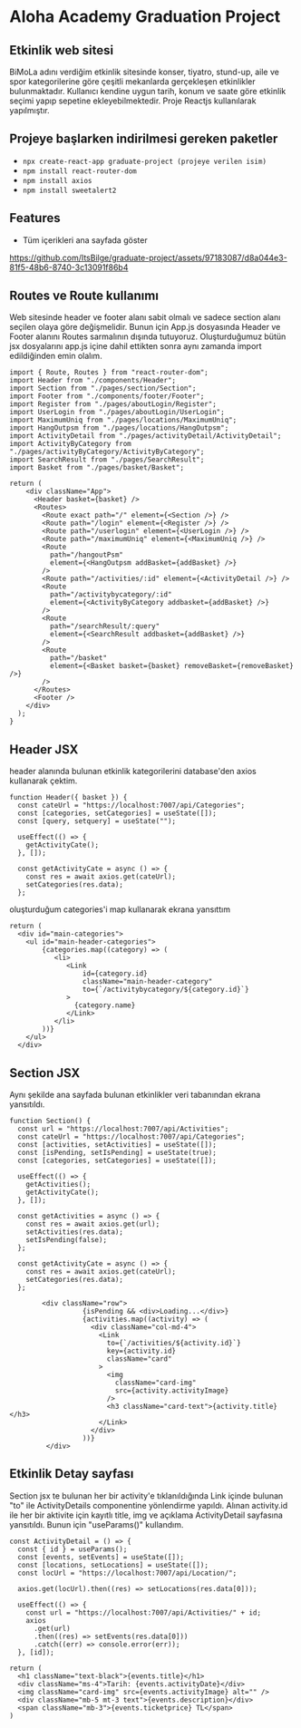 # Aloha Academy Graduation Project 
## Etkinlik web sitesi
BiMoLa adını verdiğim etkinlik sitesinde konser, tiyatro, stund-up, aile ve spor kategorilerine göre çeşitli mekanlarda gerçekleşen etkinlikler bulunmaktadır. Kullanıcı kendine uygun tarih, konum ve saate göre etkinlik seçimi yapıp sepetine ekleyebilmektedir. Proje Reactjs kullanılarak yapılmıştır.
## Projeye başlarken indirilmesi gereken paketler
- `npx create-react-app graduate-project (projeye verilen isim)`
- `npm install react-router-dom`
- `npm install axios`
- `npm install sweetalert2`
## Features
- Tüm içerikleri ana sayfada göster

https://github.com/ItsBilge/graduate-project/assets/97183087/d8a044e3-81f5-48b6-8740-3c13091f86b4
## Routes ve Route kullanımı
Web sitesinde header ve footer alanı sabit olmalı ve sadece section alanı seçilen olaya göre değişmelidir. Bunun için App.js dosyasında Header ve Footer alanını Routes sarmalının dışında tutuyoruz. Oluşturduğumuz bütün jsx dosyalarını app.js içine dahil ettikten sonra aynı zamanda import edildiğinden emin olalım.
```
import { Route, Routes } from "react-router-dom";
import Header from "./components/Header";
import Section from "./pages/section/Section";
import Footer from "./components/footer/Footer";
import Register from "./pages/aboutLogin/Register";
import UserLogin from "./pages/aboutLogin/UserLogin";
import MaximumUniq from "./pages/locations/MaximumUniq";
import HangOutpsm from "./pages/locations/HangOutpsm";
import ActivityDetail from "./pages/activityDetail/ActivityDetail";
import ActivityByCategory from "./pages/activityByCategory/ActivityByCategory";
import SearchResult from "./pages/SearchResult";
import Basket from "./pages/basket/Basket";

return (
    <div className="App">
      <Header basket={basket} />
      <Routes>
        <Route exact path="/" element={<Section />} />
        <Route path="/login" element={<Register />} />
        <Route path="/userlogin" element={<UserLogin />} />
        <Route path="/maximumUniq" element={<MaximumUniq />} />
        <Route
          path="/hangoutPsm"
          element={<HangOutpsm addBasket={addBasket} />}
        />
        <Route path="/activities/:id" element={<ActivityDetail />} />
        <Route
          path="/activitybycategory/:id"
          element={<ActivityByCategory addbasket={addBasket} />}
        />
        <Route
          path="/searchResult/:query"
          element={<SearchResult addbasket={addBasket} />}
        />
        <Route
          path="/basket"
          element={<Basket basket={basket} removeBasket={removeBasket} />}
        />
      </Routes>
      <Footer />
    </div>
  );
}
```
## Header JSX
header alanında bulunan etkinlik kategorilerini database'den axios kullanarak çektim.
```
function Header({ basket }) {
  const cateUrl = "https://localhost:7007/api/Categories";
  const [categories, setCategories] = useState([]);
  const [query, setquery] = useState("");

  useEffect(() => {
    getActivityCate();
  }, []);

  const getActivityCate = async () => {
    const res = await axios.get(cateUrl);
    setCategories(res.data);
  };
```
oluşturduğum categories'i map kullanarak ekrana yansıttım
```
return (
  <div id="main-categories">
    <ul id="main-header-categories">
        {categories.map((category) => (
           <li>
              <Link
                  id={category.id}
                  className="main-header-category"
                  to={`/activitybycategory/${category.id}`}
              >
                {category.name}
              </Link>
           </li>
        ))}
    </ul>
  </div>
```
## Section JSX
Aynı şekilde ana sayfada bulunan etkinlikler veri tabanından ekrana yansıtıldı.
```
function Section() {
  const url = "https://localhost:7007/api/Activities";
  const cateUrl = "https://localhost:7007/api/Categories";
  const [activities, setActivities] = useState([]);
  const [isPending, setIsPending] = useState(true);
  const [categories, setCategories] = useState([]);

  useEffect(() => {
    getActivities();
    getActivityCate();
  }, []);

  const getActivities = async () => {
    const res = await axios.get(url);
    setActivities(res.data);
    setIsPending(false);
  };

  const getActivityCate = async () => {
    const res = await axios.get(cateUrl);
    setCategories(res.data);
  };
```
```
        <div className="row">
                  {isPending && <div>Loading...</div>}
                  {activities.map((activity) => (
                    <div className="col-md-4">
                      <Link
                        to={`/activities/${activity.id}`}
                        key={activity.id}
                        className="card"
                      >
                        <img
                          className="card-img"
                          src={activity.activityImage}
                        />
                        <h3 className="card-text">{activity.title}</h3>
                      </Link>
                    </div>
                  ))}
         </div>
```
## Etkinlik Detay sayfası
Section jsx te bulunan her bir activity'e tıklanıldığında Link içinde bulunan "to" ile ActivityDetails componentine yönlendirme yapıldı. Alınan activity.id ile her bir aktivite için kayıtlı title, img ve açıklama ActivityDetail sayfasına yansıtıldı. Bunun için "useParams()" kullandım.
```
const ActivityDetail = () => {
  const { id } = useParams();
  const [events, setEvents] = useState([]);
  const [locations, setLocations] = useState([]);
  const locUrl = "https://localhost:7007/api/Location/";

  axios.get(locUrl).then((res) => setLocations(res.data[0]));

  useEffect(() => {
    const url = "https://localhost:7007/api/Activities/" + id;
    axios
      .get(url)
      .then((res) => setEvents(res.data[0]))
      .catch((err) => console.error(err));
  }, [id]);
```
```
return (
  <h1 className="text-black">{events.title}</h1>
  <div className="ms-4">Tarih: {events.activityDate}</div>
  <img className="card-img" src={events.activityImage} alt="" />
  <div className="mb-5 mt-3 text">{events.description}</div>
  <span className="mb-3">{events.ticketprice} TL</span>
)
```
